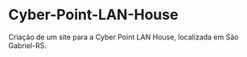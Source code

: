 # Cyber-Point-LAN-House
Criação de um site para a Cyber Point LAN House, localizada em São Gabriel-RS.
